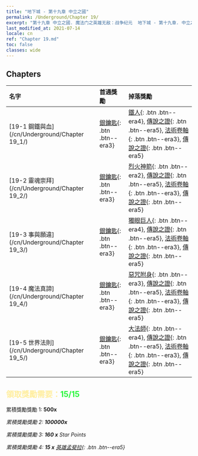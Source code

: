 ```yaml
---
title: "地下城 - 第十九章 中立之國"
permalink: /Underground/Chapter 19/
excerpt: "第十九章 中立之國. 魔法门之英雄无敌：战争纪元  地下城 - 第十九章. 中立之國"
last_modified_at: 2021-07-14
locale: cn
ref: "Chapter 19.md"
toc: false
classes: wide
---
```


## Chapters

  | 名字 |  首通獎勵 | 掉落獎勵 |
  |:------------|:------------|:------------| 
  | [19-1 鋼鐵與血](/cn/Underground/Chapter 19_1/) | [銀鑰匙](/cn/Items/con_693/){: .btn .btn--era3} | [鐵人](/cn/Items/unt_237/){: .btn .btn--era4}, [傳說之證](/cn/Items/mat_74/){: .btn .btn--era5}, [法術卷軸](/cn/Items/con_694/){: .btn .btn--era3}, [傳說之證](/cn/Items/mat_67/){: .btn .btn--era5} |
  | [19-2 靈魂崇拜](/cn/Underground/Chapter 19_2/) | [銀鑰匙](/cn/Items/con_693/){: .btn .btn--era3} | [烈火神箭](/cn/Items/her_413/){: .btn .btn--era2}, [傳說之證](/cn/Items/mat_74/){: .btn .btn--era5}, [法術卷軸](/cn/Items/con_694/){: .btn .btn--era3}, [傳說之證](/cn/Items/mat_67/){: .btn .btn--era5} |
  | [19-3 事與願違](/cn/Underground/Chapter 19_3/) | [銀鑰匙](/cn/Items/con_693/){: .btn .btn--era3} | [獨眼巨人](/cn/Items/unt_222/){: .btn .btn--era4}, [傳說之證](/cn/Items/mat_74/){: .btn .btn--era5}, [法術卷軸](/cn/Items/con_694/){: .btn .btn--era3}, [傳說之證](/cn/Items/mat_67/){: .btn .btn--era5} |
  | [19-4 魔法真諦](/cn/Underground/Chapter 19_4/) | [銀鑰匙](/cn/Items/con_693/){: .btn .btn--era3} | [惡咒附身](/cn/Items/her_410/){: .btn .btn--era3}, [傳說之證](/cn/Items/mat_74/){: .btn .btn--era5}, [法術卷軸](/cn/Items/con_694/){: .btn .btn--era3}, [傳說之證](/cn/Items/mat_67/){: .btn .btn--era5} |
  | [19-5 世界法則](/cn/Underground/Chapter 19_5/) | [銀鑰匙](/cn/Items/con_693/){: .btn .btn--era3} | [大法師](/cn/Items/unt_238/){: .btn .btn--era4}, [傳說之證](/cn/Items/mat_74/){: .btn .btn--era5}, [法術卷軸](/cn/Items/con_694/){: .btn .btn--era3}, [傳說之證](/cn/Items/mat_67/){: .btn .btn--era5} |


## <span style="color: #ffeea0">   領取獎勵需要：</span><span style="color: #27f73a">15/15</span>

 累積獎勵獎勵 1:  **500x** <i class="fas fa-gem"/>

 累積獎勵獎勵 2:  **100000x** <i class="fas fa-coins"/>

 累積獎勵獎勵 3: **160 x** Star Points

 累積獎勵獎勵 4: **15 x** [英雄孟斐拉](/cn/Items/her_367/){: .btn .btn--era5}

